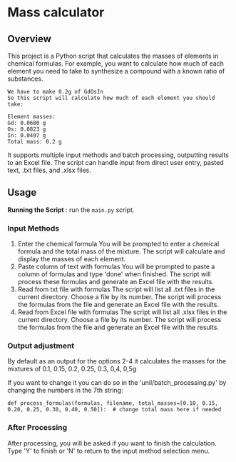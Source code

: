 # Mass calculator


## **Overview**
This project is a Python script that calculates the masses of elements in chemical formulas. For example, you want to calculate how much of each element you need to take to synthesize a compound with a known ratio of substances.
```
We have to make 0.2g of GdOsIn
So this script will calculate how much of each element you should take:

Element masses:
Gd: 0.0680 g
Os: 0.0823 g
In: 0.0497 g
Total mass: 0.2 g
```
It supports multiple input methods and batch processing, outputting results to an Excel file. The script can handle input from direct user entry, pasted text, .txt files, and .xlsx files.

## **Usage**

**Running the Script** : run the `main.py` script.

### **Input Methods**
1. Enter the chemical formula
You will be prompted to enter a chemical formula and the total mass of the mixture.
The script will calculate and display the masses of each element.
2. Paste column of text with formulas
You will be prompted to paste a column of formulas and type 'done' when finished.
The script will process these formulas and generate an Excel file with the results.
3. Read from txt file with formulas
The script will list all .txt files in the current directory.
Choose a file by its number.
The script will process the formulas from the file and generate an Excel file with the results.
4. Read from Excel file with formulas
The script will list all .xlsx files in the current directory.
Choose a file by its number.
The script will process the formulas from the file and generate an Excel file with the results.

### **Output adjustment**
By default as an output for the options 2-4 it calculates the masses for the mixtures of 0.1, 0.15, 0.2, 0.25, 0.3, 0,4, 0,5g

If you want to change it you can do so in the 'unil/batch_processing.py' by changing the numbers in the 7th string:
```
def process_formulas(formulas, filename, total_masses=[0.10, 0.15, 0.20, 0.25, 0.30, 0.40, 0.50]):  # change total mass here if needed
```


### **After Processing**
After processing, you will be asked if you want to finish the calculation. Type 'Y' to finish or 'N' to return to the input method selection menu.


